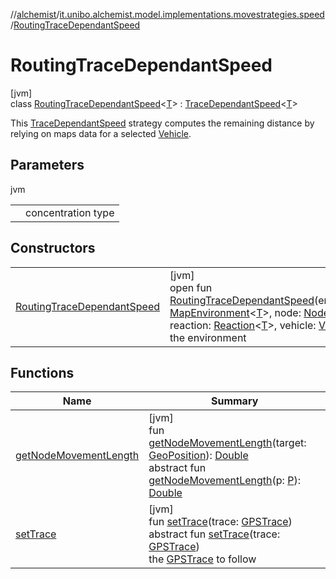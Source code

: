 //[alchemist](../../../index.md)/[it.unibo.alchemist.model.implementations.movestrategies.speed](../index.md)/[RoutingTraceDependantSpeed](index.md)

# RoutingTraceDependantSpeed

[jvm]\
class [RoutingTraceDependantSpeed](index.md)<[T](index.md)> : [TraceDependantSpeed](../-trace-dependant-speed/index.md)<[T](../-straight-line-trace-dependant-speed/index.md)> 

This [TraceDependantSpeed](../-trace-dependant-speed/index.md) strategy computes the remaining distance by relying on maps data for a selected [Vehicle](../../it.unibo.alchemist.model.interfaces/-vehicle/index.md).

## Parameters

jvm

| | |
|---|---|
| <T> | concentration type |

## Constructors

| | |
|---|---|
| [RoutingTraceDependantSpeed](-routing-trace-dependant-speed.md) | [jvm]<br>open fun [RoutingTraceDependantSpeed](-routing-trace-dependant-speed.md)(environment: [MapEnvironment](../../it.unibo.alchemist.model.interfaces/-map-environment/index.md)<[T](../-straight-line-trace-dependant-speed/index.md)>, node: [Node](../../it.unibo.alchemist.model.interfaces/-node/index.md)<[T](../-straight-line-trace-dependant-speed/index.md)>, reaction: [Reaction](../../it.unibo.alchemist.model.interfaces/-reaction/index.md)<[T](../-straight-line-trace-dependant-speed/index.md)>, vehicle: [Vehicle](../../it.unibo.alchemist.model.interfaces/-vehicle/index.md))<br>the environment |

## Functions

| Name | Summary |
|---|---|
| [getNodeMovementLength](../-trace-dependant-speed/get-node-movement-length.md) | [jvm]<br>fun [getNodeMovementLength](../-trace-dependant-speed/get-node-movement-length.md)(target: [GeoPosition](../../it.unibo.alchemist.model.interfaces/-geo-position/index.md)): [Double](https://kotlinlang.org/api/latest/jvm/stdlib/kotlin/-double/index.html)<br>abstract fun [getNodeMovementLength](../../it.unibo.alchemist.model.interfaces.movestrategies/-speed-selection-strategy/get-node-movement-length.md)(p: [P](../../it.unibo.alchemist.model.implementations.movestrategies.routing/-ignore-streets/index.md)): [Double](https://kotlinlang.org/api/latest/jvm/stdlib/kotlin/-double/index.html) |
| [setTrace](../-straight-line-trace-dependant-speed/index.md#2080248117%2FFunctions%2F-267951372) | [jvm]<br>fun [setTrace](../-straight-line-trace-dependant-speed/index.md#2080248117%2FFunctions%2F-267951372)(trace: [GPSTrace](../../it.unibo.alchemist.model.interfaces/-g-p-s-trace/index.md))<br>abstract fun [setTrace](../../it.unibo.alchemist.model.interfaces/-object-with-g-p-s/set-trace.md)(trace: [GPSTrace](../../it.unibo.alchemist.model.interfaces/-g-p-s-trace/index.md))<br>the [GPSTrace](../../it.unibo.alchemist.model.interfaces/-g-p-s-trace/index.md) to follow |
